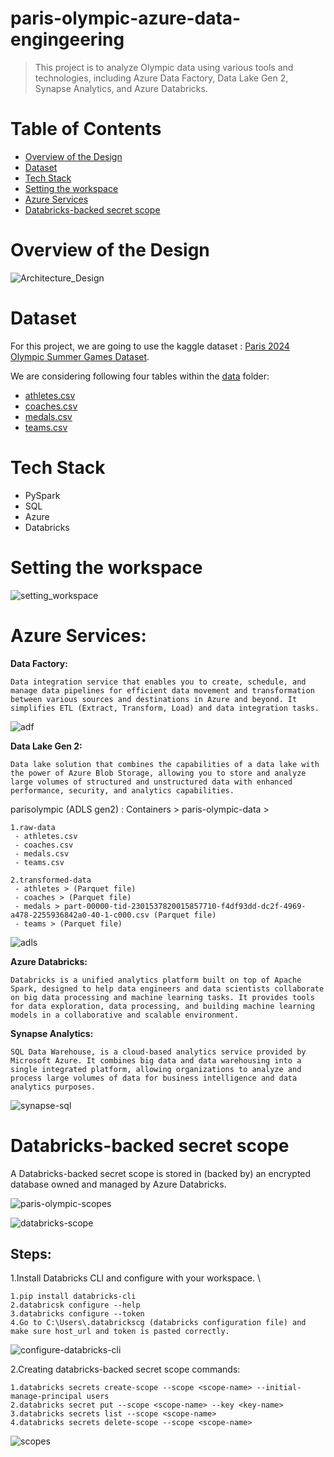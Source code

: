 # paris-olympic-azure-data-engingeering
> This project is to analyze Olympic data using various tools and technologies, including Azure Data Factory, Data Lake Gen 2, Synapse Analytics, and Azure Databricks.

# Table of Contents
- [Overview of the Design](#overview-of-the-design)
- [Dataset](Dataset)
- [Tech Stack](Tech-Stack)
- [Setting the workspace](setting-the-workspace)
- [Azure Services](Azure-Services)
- [Databricks-backed secret scope](Databricks-backed-secret-scope)


# <a name="overview-of-the-design"></a> Overview of the Design
![Architecture_Design](https://github.com/user-attachments/assets/515b8754-98a5-4046-bd1b-9a98cc15c4df)

# <a name="Dataset"></a>Dataset
For this project, we are going to use the kaggle dataset : [Paris 2024 Olympic Summer Games Dataset](https://www.kaggle.com/datasets/piterfm/paris-2024-olympic-summer-games). 

We are considering following four tables within the [data](https://github.com/nk3099/paris-olympic-azure-data-engingeering/tree/main/data) folder:
- [athletes.csv](https://github.com/nk3099/paris-olympic-azure-data-engingeering/blob/main/data/athletes.csv)
- [coaches.csv](https://github.com/nk3099/paris-olympic-azure-data-engingeering/blob/main/data/coaches.csv)
- [medals.csv](https://github.com/nk3099/paris-olympic-azure-data-engingeering/blob/main/data/medals.csv)
- [teams.csv](https://github.com/nk3099/paris-olympic-azure-data-engingeering/blob/main/data/teams.csv)

# <a name="Tech-Stack"></a>Tech Stack
- PySpark
- SQL
- Azure
- Databricks

# Setting the workspace
![setting_workspace](https://github.com/user-attachments/assets/2941ea54-9abe-4157-9021-6e76d4d2ed88)


# Azure Services:
**Data Factory:** 
```
Data integration service that enables you to create, schedule, and manage data pipelines for efficient data movement and transformation between various sources and destinations in Azure and beyond. It simplifies ETL (Extract, Transform, Load) and data integration tasks.
```
![adf](https://github.com/user-attachments/assets/a8753d91-21ff-446a-ae46-cbd2c5b2ffdf)



**Data Lake Gen 2:** 
```
Data lake solution that combines the capabilities of a data lake with the power of Azure Blob Storage, allowing you to store and analyze large volumes of structured and unstructured data with enhanced performance, security, and analytics capabilities.
```
parisolympic (ADLS gen2) : Containers > paris-olympic-data >
```
1.raw-data
 - athletes.csv
 - coaches.csv
 - medals.csv
 - teams.csv
   
2.transformed-data
 - athletes > (Parquet file)
 - coaches > (Parquet file)
 - medals > part-00000-tid-2301537820015857710-f4df93dd-dc2f-4969-a478-2255936842a0-40-1-c000.csv (Parquet file)
 - teams > (Parquet file)
```
   
![adls](https://github.com/user-attachments/assets/71a6ecdd-c215-44c7-b5d5-fa7b7a6e0933)

**Azure Databricks:**
```
Databricks is a unified analytics platform built on top of Apache Spark, designed to help data engineers and data scientists collaborate on big data processing and machine learning tasks. It provides tools for data exploration, data processing, and building machine learning models in a collaborative and scalable environment.
```

**Synapse Analytics:**
```
SQL Data Warehouse, is a cloud-based analytics service provided by Microsoft Azure. It combines big data and data warehousing into a single integrated platform, allowing organizations to analyze and process large volumes of data for business intelligence and data analytics purposes.
```

![synapse-sql](https://github.com/user-attachments/assets/03b180c1-7f48-4784-a722-3898ed98946d)



# Databricks-backed secret scope
A Databricks-backed secret scope is stored in (backed by) an encrypted database owned and managed by Azure Databricks.

![paris-olympic-scopes](https://github.com/user-attachments/assets/aac172ae-657e-4d6b-b97b-8bf102417ddb) 

![databricks-scope](https://github.com/user-attachments/assets/339d0767-54b9-4b0f-a2fb-da3e87aec26e)


## Steps:

1.Install Databricks CLI and configure with your workspace. \
```
1.pip install databricks-cli
2.databricsk configure --help
3.databricks configure --token
4.Go to C:\Users\.databrickscg (databricks configuration file) and make sure host_url and token is pasted correctly.
```

![configure-databricks-cli](https://github.com/user-attachments/assets/cbacaebb-6e2b-4f19-8365-79c98289193a)


2.Creating databricks-backed secret scope commands:
```
1.databricks secrets create-scope --scope <scope-name> --initial-manage-principal users
2.databricks secret put --scope <scope-name> --key <key-name>
3.databricks secrets list --scope <scope-name>
4.databricks secrets delete-scope --scope <scope-name>
```
![scopes](https://github.com/user-attachments/assets/03580fcb-e38c-4fe4-8ef0-861595a1f8da)


